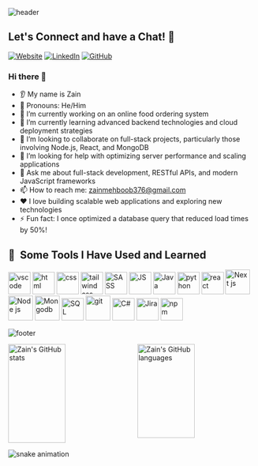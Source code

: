 ![header](https://capsule-render.vercel.app/api?type=waving&color=gradient&height=100&section=header&text=Full%20Stack%20Developer&fontSize=50&fontColor=fff)

## Let's Connect and have a Chat! 💬

[![Website](https://img.shields.io/badge/Website-000000?style=for-the-badge&logo=web&logoColor=white)]([https://yourwebsite.com](https://rainbow-tulumba-752caa.netlify.app/))
[![LinkedIn](https://img.shields.io/badge/LinkedIn-0077B5?style=for-the-badge&logo=linkedin&logoColor=white)]([https://linkedin.com/in/yourprofile](https://www.linkedin.com/in/zain-ul-abdin-676a12277?utm_source=share&utm_campaign=share_via&utm_content=profile&utm_medium=android_app))
[![GitHub](https://img.shields.io/badge/GitHub-100000?style=for-the-badge&logo=github&logoColor=white)](https://github.com/Zain523)

### Hi there 👋
* 👂 My name is Zain
* 👨 Pronouns: He/Him
* 🔭 I’m currently working on an online food ordering system
* 🌱 I’m currently learning advanced backend technologies and cloud deployment strategies
* 🤝 I’m looking to collaborate on full-stack projects, particularly those involving Node.js, React, and MongoDB
* 🤔 I’m looking for help with optimizing server performance and scaling applications
* 💬 Ask me about full-stack development, RESTful APIs, and modern JavaScript frameworks
* 📫 How to reach me: zainmehboob376@gmail.com
* ❤️ I love building scalable web applications and exploring new technologies
* ⚡ Fun fact: I once optimized a database query that reduced load times by 50%!

<h2> 🚀 &nbsp;Some Tools I Have Used and Learned</h2>
<p align="left">
<img src="https://cdn.jsdelivr.net/gh/devicons/devicon/icons/vscode/vscode-original.svg" alt="vscode" width="45" height="45"/>
<img src="https://cdn.jsdelivr.net/gh/devicons/devicon@latest/icons/html5/html5-original.svg" alt="html" width="45" height="45"/>
<img src="https://cdn.jsdelivr.net/gh/devicons/devicon@latest/icons/css3/css3-original.svg" alt="css" width="45" height="45" />
<img src="https://cdn.jsdelivr.net/gh/devicons/devicon@latest/icons/tailwindcss/tailwindcss-original.svg" alt="tailwind css" width="45" height="45" />
<img src="https://cdn.jsdelivr.net/gh/devicons/devicon@latest/icons/sass/sass-original.svg" alt="SASS" width="45" height="45" />
<img src="https://cdn.jsdelivr.net/gh/devicons/devicon@latest/icons/javascript/javascript-original.svg" alt="JS" width="45" height="45" />
<img src="https://cdn.jsdelivr.net/gh/devicons/devicon@latest/icons/java/java-original.svg" alt="Java" width="45" height="45" />
<img src="https://cdn.jsdelivr.net/gh/devicons/devicon@latest/icons/python/python-original.svg" alt="python" width="45" height="45" />
<img src="https://cdn.jsdelivr.net/gh/devicons/devicon@latest/icons/react/react-original-wordmark.svg" alt="react" width="45" height="45" />
<img src="https://cdn.jsdelivr.net/gh/devicons/devicon@latest/icons/nextjs/nextjs-original.svg" alt="Next js" width="50" height="50"/>
<img src="https://cdn.jsdelivr.net/gh/devicons/devicon@latest/icons/nodejs/nodejs-plain-wordmark.svg"  alt="Node js" width="50" height="50"/>
<img src="https://cdn.jsdelivr.net/gh/devicons/devicon@latest/icons/mongodb/mongodb-plain-wordmark.svg" alt="Mongodb" width="50" height="50" />
<img src="https://cdn.jsdelivr.net/gh/devicons/devicon@latest/icons/azuresqldatabase/azuresqldatabase-original.svg" alt="SQL" width="45" height="45" />
<img src="https://cdn.jsdelivr.net/gh/devicons/devicon@latest/icons/git/git-original-wordmark.svg" alt="git" width="50" height="50" />
<img src="https://cdn.jsdelivr.net/gh/devicons/devicon@latest/icons/csharp/csharp-original.svg" alt="C#" width="45" height="45"/>
<img src="https://cdn.jsdelivr.net/gh/devicons/devicon@latest/icons/jira/jira-original-wordmark.svg" alt="Jira" width="45" height="45"/>
<img src="https://cdn.jsdelivr.net/gh/devicons/devicon@latest/icons/npm/npm-original-wordmark.svg" alt="npm" width="45" height="45" />          
</p>

![footer](https://capsule-render.vercel.app/api?type=waving&color=gradient&height=100&section=footer)

<div style="display: flex; justify-content: space-between;">
  <!-- GitHub Stats Card -->
  <img src="https://github-readme-stats.vercel.app/api?username=Zain523&show_icons=true&theme=algolia" alt="Zain's GitHub stats" width= "48%" height="200px" />

  <!-- GitHub Languages Card -->
  <img src="https://github-readme-stats.vercel.app/api/top-langs/?username=Zain523&layout=compact&theme=algolia" alt="Zain's GitHub languages" width= "48%" height="190px"/>
</div>

![snake animation](https://platane.me/snk/github-contribution-grid-snake.svg?username=Zain523&palette=github-dark)
